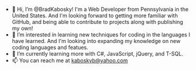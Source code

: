 - 👋 Hi, I’m @BradKabosky! I'm a Web Developer from Pennsylvania in the United States. And I'm looking forward to getting more familiar with GitHub, and being able to contribute to projects along with publishing my own!
- 👀 I’m interested in learning new techniques for coding in the languages I have learned. And I'm looking into expanding my knowledge on new coding languages and featues.
- 🌱 I’m currently learning more with C#, JavaScript, jQuery, and T-SQL.
- 📫 You can reach me at kaboskyb@yahoo.com

<!---
BradKabosky/BradKabosky is a ✨ special ✨ repository because its `README.md` (this file) appears on your GitHub profile.
You can click the Preview link to take a look at your changes.
--->
